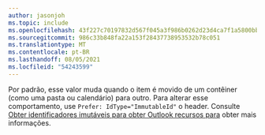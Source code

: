 ```yaml
---
author: jasonjoh
ms.topic: include
ms.openlocfilehash: 43f227c70197832d567f045a3f986b0262d23d4ca7f1a5800bbec1eece6ff25a
ms.sourcegitcommit: 986c33b848fa22a153f28437738953532b78c051
ms.translationtype: MT
ms.contentlocale: pt-BR
ms.lasthandoff: 08/05/2021
ms.locfileid: "54243599"
---
```

<!-- markdownlint-disable MD041 -->

Por padrão, esse valor muda quando o item é movido de um contêiner (como uma pasta ou calendário) para outro. Para alterar esse comportamento, use `Prefer: IdType="ImmutableId"` o header. Consulte [Obter identificadores imutáveis para obter Outlook recursos para](/graph/outlook-immutable-id) obter mais informações.
